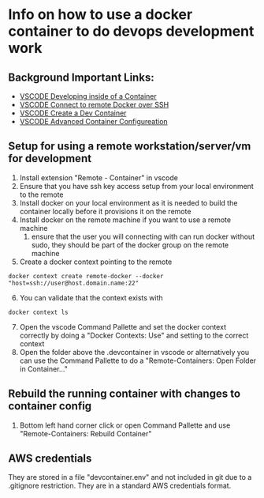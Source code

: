 # Info on how to use a docker container to do devops development work

## Background Important Links:

* [VSCODE Developing inside of a Container](https://code.visualstudio.com/docs/remote/containers)
* [VSCODE Connect to remote Docker over SSH](https://code.visualstudio.com/docs/containers/ssh)
* [VSCODE Create a Dev Container](https://code.visualstudio.com/docs/remote/create-dev-container)
* [VSCODE Advanced Container Configureation](https://code.visualstudio.com/docs/remote/containers-advanced)

## Setup for using a remote workstation/server/vm for development

1. Install extension "Remote - Container" in vscode
1. Ensure that you have ssh key access setup from your local environment to the remote
1. Install docker on your local environment as it is needed to build the container locally before it provisions it on the remote
1. Install docker on the remote machine if you want to use a remote machine
    1. ensure that the user you will connecting with can run docker without sudo, they should be part of the docker group on the remote machine
1. Create a docker context pointing to the remote

```
docker context create remote-docker --docker "host=ssh://user@host.domain.name:22"
```

6. You can validate that the context exists with

```
docker context ls
```

7. Open the vscode Command Pallette and set the docker context correctly by doing a "Docker Contexts: Use" and setting to the correct context
8. Open the folder above the .devcontainer in vscode or alternatively you can use the Command Pallette to do a "Remote-Containers: Open Folder in Container..."


## Rebuild the running container with changes to container config

1. Bottom left hand corner click or open Command Pallette and use "Remote-Containers: Rebuild Container"

## AWS credentials

They are stored in a file "devcontainer.env" and not included in git due to a .gitignore restriction. They are in a standard AWS credentials format.
